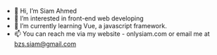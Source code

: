 - 👋 Hi, I’m Siam Ahmed
- 👀 I’m interested in front-end web developing
- 🌱 I’m currently learning Vue, a javascript framework.
- 📫 You can reach me via my website - onlysiam.com or email me at bzs.siam@gmail.com

